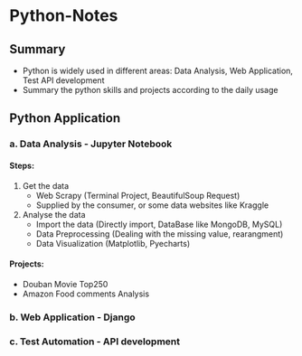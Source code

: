 # Python-Notes

## Summary
- Python is widely used in different areas: Data Analysis, Web Application, Test API development
- Summary the python skills and projects according to the daily usage


## Python Application
### a. Data Analysis - Jupyter Notebook
#### Steps:
1. Get the data
   - Web Scrapy (Terminal Project, BeautifulSoup Request)
   - Supplied by the consumer, or some data websites like Kraggle
2. Analyse the data
   - Import the data (Directly import, DataBase like MongoDB, MySQL)
   - Data Preprocessing (Dealing with the missing value, rearangment)
   - Data Visualization (Matplotlib, Pyecharts)
#### Projects:
- Douban Movie Top250 
- Amazon Food comments Analysis
### b. Web Application - Django
### c. Test Automation - API development

